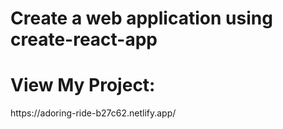 # Create a web application using create-react-app

<h1>View My Project:</h1> https://adoring-ride-b27c62.netlify.app/
